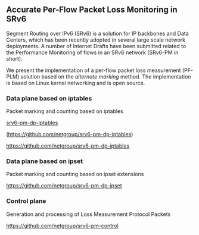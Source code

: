 ## Accurate Per-Flow Packet Loss Monitoring in SRv6 

Segment Routing over IPv6 (SRv6) is a solution for IP backbones and Data Centers, which has been recently adopted in several large scale network deployments. A number of Internet Drafts have been submitted related to the Performance Monitoring of flows in an SRv6 network (SRv6-PM in short).

We present the implementation of a per-flow packet loss measurement (PF-PLM) solution based on the _alternate marking_ method. The implementation is based on Linux kernel networking and is open source. 

### Data plane based on iptables

Packet marking and counting based on iptables 

[srv6-pm-dp-iptables](https://github.com/netgroup/srv6-pm-dp-iptables)

(https://github.com/netgroup/srv6-pm-dp-iptables)

https://github.com/netgroup/srv6-pm-dp-iptables

### Data plane based on ipset

Packet marking and counting based on ipset extensions

https://github.com/netgroup/srv6-pm-dp-ipset

### Control plane 

Generation and processing of Loss Measurement Protocol Packets 

https://github.com/netgroup/srv6-pm-control
